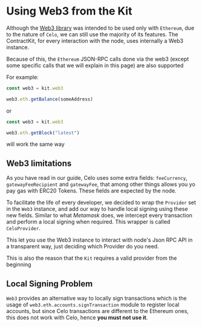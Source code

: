 # Using Web3 from the Kit

Although the [Web3 library](https://web3js.readthedocs.io/) was intended to be used only with `Ethereum`, due to the nature of `Celo`, we can still use the majority of its features. The ContractKit, for every interaction with the node, uses internally a Web3 instance.

Because of this, the `Ethereum` JSON-RPC calls done via the web3 \(except some specific calls that we will explain in this page\) are also supported

For example:

```typescript
const web3 = kit.web3

web3.eth.getBalance(someAddress)
```

or

```typescript
const web3 = kit.web3

web3.eth.getBlock("latest")
```

will work the same way

## Web3 limitations

As you have read in our guide, Celo uses some extra fields: `feeCurrency`, `gatewayFeeRecipient` and `gatewayFee`, that among other things allows you yo pay gas with ERC20 Tokens. These fields are expected by the node.

To facilitate the life of every developer, we decided to wrap the `Provider` set in the `Web3` instance, and add our way to handle local signing using these new fields. Similar to what _Metamask_ does, we intercept every transaction and perform a local signing when required. This wrapper is called `CeloProvider`.

This let you use the Web3 instance to interact with node's Json RPC API in a transparent way, just deciding which Provider do you need.

This is also the reason that the `Kit` requires a valid provider from the beginning

## Local Signing Problem

`Web3` provides an alternative way to locally sign transactions which is the usage of `web3.eth.accounts.signTransaction` module to register local accounts, but since Celo transactions are different to the Ethereum ones, this does not work with Celo, hence **you must not use it**.

